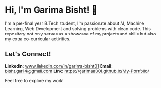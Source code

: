 # Hi, I'm Garima Bisht! 👋

I'm a pre-final year B.Tech student, I'm passionate about AI, Machine Learning, Web Development and solving problems with clean code. 
This repository not only serves as a showcase of my projects and skills but also my extra co-curricular activities.


## Let's Connect!

**LinkedIn**: www.linkedin.com/in/garima-bisht01
**Email**: bisht.gar14@gmail.com
**Link**: https://garimaa001.github.io/My-Portfolio/


Feel free to explore my work!

